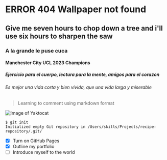 # ERROR 404 Wallpaper not found
## Give me seven hours to chop down a tree and i'll use six hours to sharpen the saw
### A la grande le puse cuca
#### Manchester City UCL 2023 Champions
##### Ejercicio para el cuerpo, lectura para la mente, amigos para el corazon
###### Es mejor una vida corta y bien vivida, que una vida larga y miserable

> Learning to comment using markdown format 

![Image of Yaktocat](https://octodex.github.com/images/yaktocat.png)

```
$ git init
Initialized empty Git repository in /Users/skills/Projects/recipe-repository/.git/
```
- [x] Turn on GitHub Pages
- [x] Outline my portfolio
- [ ] Introduce myself to the world
